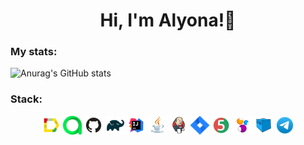 <h1 align="center">Hi, I'm Alyona!👋</h1> 


### My stats:
![Anurag's GitHub stats](https://github-readme-stats.vercel.app/api?username=Justice2123&show_icons=true&theme=cobalt)


### Stack:
<p align="center">
<a href = "https://allurereport.org/"><img src="media/logo/Allure_Report.svg" width="30" height="30" title="Allure_Report"></a>
<a href = "https://qameta.io/"><img src="media/logo/AllureTestOps.svg" width="30" height="30" title="AllureTestOps"></a>
<a href = "https://github.com/"><img src="media/logo/GitHub.svg" width="30" height="30" title="GitHub"></a>
<a href = "https://gradle.com/"><img src="media/logo/Gradle.svg" width="30" height="30" title="Gradle"></a>
<a href = "https://www.jetbrains.com/idea/"><img src="media/logo/Intelij_IDEA.svg" width="30" height="30" title="Intelij_IDEA"></a>
<a href = "https://www.java.com/ru/"><img src="media/logo/Java.svg" width="30" height="30" title="Java"></a>
<a href = "https://www.jenkins.io/"><img src="media/logo/Jenkins.svg" width="30" height="30" title="Jenkins"></a>
<a href = "https://www.atlassian.com/ru/software/jira"><img src="media/logo/jira.svg" width="30" height="30" title="jira"></a>
<a href = "https://junit.org/junit5/"><img src="media/logo/JUnit5.svg" width="30" height="30" title="JUnit5"></a>
<a href = "https://ru.selenide.org/"><img src="media/logo/Selenide.svg" width="30" height="30" title="Selenide"></a>
<a href = "https://aerokube.com/selenoid/"><img src="media/logo/Selenoid.svg" width="30" height="30" title="Selenoid"></a>
<a href = "https://telegram.org/"><img src="media/logo/Telegram.svg" width="30" height="30" title="telegram"></a>
</p>



